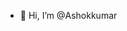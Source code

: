 - 👋 Hi, I’m @Ashokkumar

<!---
Ashokkumar1206/Ashokkumar1206 is a ✨ special ✨ repository because its `README.md` (this file) appears on your GitHub profile.
You can click the Preview link to take a look at your changes.
--->
